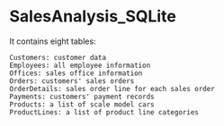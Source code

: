 # SalesAnalysis_SQLite

It contains eight tables:

    Customers: customer data
    Employees: all employee information
    Offices: sales office information
    Orders: customers' sales orders
    OrderDetails: sales order line for each sales order
    Payments: customers' payment records
    Products: a list of scale model cars
    ProductLines: a list of product line categories
